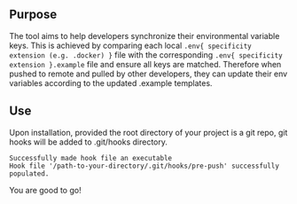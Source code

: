 ## Purpose
The tool aims to help developers synchronize their environmental variable keys. This is achieved by comparing each local `.env{ specificity extension (e.g. .docker) }` file with the corresponding `.env{ specificity extension }.example` file and ensure all keys are matched. Therefore when pushed to remote and pulled by other developers, they can update their env variables
according to the updated .example templates.

## Use
Upon installation, provided the root directory of your project is a git repo, git hooks will be added to .git/hooks directory.
```
Successfully made hook file an executable
Hook file '/path-to-your-directory/.git/hooks/pre-push' successfully populated.
```
You are good to go!
